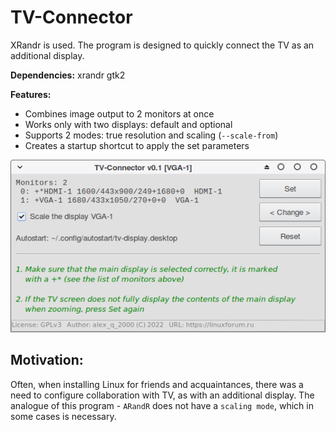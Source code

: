 # TV-Connector
XRandr is used. The program is designed to quickly connect the TV as an additional display.

**Dependencies:** xrandr gtk2

**Features:**
+ Combines image output to 2 monitors at once
+ Works only with two displays: default and optional
+ Supports 2 modes: true resolution and scaling (`--scale-from`)
+ Creates a startup shortcut to apply the set parameters

![](https://github.com/AKotov-dev/TVConnector/blob/main/ScreenShot1.png)

Motivation:
--
Often, when installing Linux for friends and acquaintances, there was a need to configure collaboration with TV, as with an additional display. The analogue of this program - `ARandR` does not have a `scaling mode`, which in some cases is necessary.
